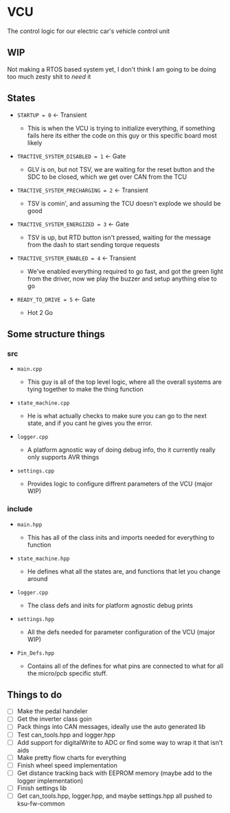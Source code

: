 # VCU
The control logic for our electric car's vehicle control unit
## WIP
Not making a RTOS based system yet, I don't think I am going to be doing too much zesty shit to *need* it

## States
- ``STARTUP = 0`` <- Transient
  - This is when the VCU is trying to initialize everything, if something fails here its either the code on this guy or this specific board most likely

- ``TRACTIVE_SYSTEM_DISABLED = 1`` <- Gate
  - GLV is on, but not TSV, we are waiting for the reset button and the SDC to be closed, which we get over CAN from the TCU

- ``TRACTIVE_SYSTEM_PRECHARGING = 2`` <- Transient
  - TSV is comin', and assuming the TCU doesn't explode we should be good

- ``TRACTIVE_SYSTEM_ENERGIZED = 3`` <- Gate
  - TSV is up, but RTD button isn't pressed, waiting for the message from the dash to start sending torque requests

- ``TRACTIVE_SYSTEM_ENABLED = 4`` <- Transient
  - We've enabled everything required to go fast, and got the green light from the driver, now we play the buzzer and setup anything else to go

- ``READY_TO_DRIVE = 5`` <- Gate
  - Hot 2 Go


## Some structure things
### src
- ``main.cpp``
  - This guy is all of the top level logic, where all the overall systems are tying together to make the thing function

- ``state_machine.cpp``
  - He is what actually checks to make sure you can go to the next state, and if you cant he gives you the error.

- ``logger.cpp``
  - A platform agnostic way of doing debug info, tho it currently really only supports AVR things

- ``settings.cpp``
  - Provides logic to configure diffrent parameters of the VCU (major WIP)

### include
- ``main.hpp``
  - This has all of the class inits and imports needed for everything to function

- ``state_machine.hpp``
  - He defines what all the states are, and functions that let you change around

- ``logger.cpp``
  - The class defs and inits for platform agnostic debug prints

- ``settings.hpp``
  - All the defs needed for parameter configuration of the VCU (major WIP)

- ``Pin_Defs.hpp``
  - Contains all of the defines for what pins are connected to what for all the micro/pcb specific stuff.


## Things to do
- [ ] Make the pedal handeler
- [ ] Get the inverter class goin
- [ ] Pack things into CAN messages, ideally use the auto generated lib
- [ ] Test can_tools.hpp and logger.hpp
- [ ] Add support for digitalWrite to ADC or find some way to wrap it that isn't aids
- [ ] Make pretty flow charts for everything
- [ ] Finish wheel speed implementation
- [ ] Get distance tracking back with EEPROM memory (maybe add to the logger implementation)
- [ ] Finish settings lib
- [ ] Get can_tools.hpp, logger.hpp, and maybe settings.hpp all pushed to ksu-fw-common
